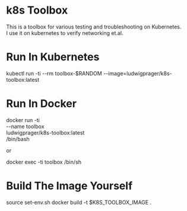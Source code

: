 # k8s Toolbox
This is a toolbox for various testing and troubleshooting on Kubernetes.   
I use it on kubernetes to verify networking et.al.

# Run In Kubernetes
kubectl run -ti --rm toolbox-$RANDOM --image=ludwigprager/k8s-toolbox:latest

# Run In Docker
docker run -ti \
  --name toolbox \
  ludwigprager/k8s-toolbox:latest \
  /bin/bash

or

docker exec -ti toolbox /bin/sh

# Build The Image Yourself
source set-env.sh
docker build -t $K8S_TOOLBOX_IMAGE .
